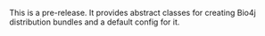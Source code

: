 This is a pre-release. It provides abstract classes for creating Bio4j distribution bundles and a default config for it.
